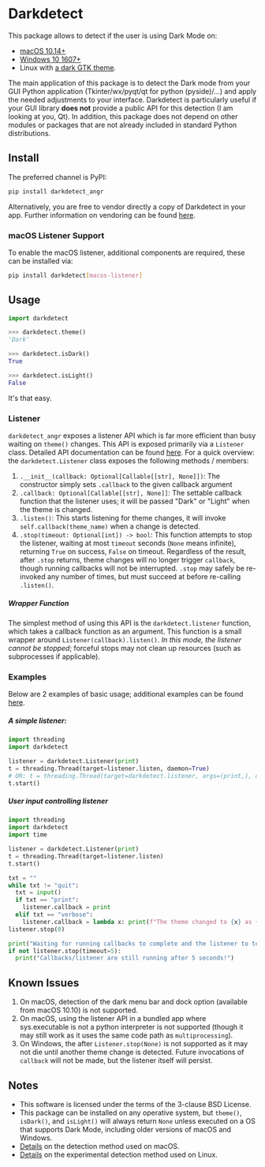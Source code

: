 # Darkdetect

This package allows to detect if the user is using Dark Mode on:

- [macOS 10.14+](https://support.apple.com/en-us/HT208976)
- [Windows 10 1607+](https://blogs.windows.com/windowsexperience/2016/08/08/windows-10-tip-personalize-your-pc-by-enabling-the-dark-theme/)
- Linux with [a dark GTK theme](https://www.gnome-look.org/browse/cat/135/ord/rating/?tag=dark).

The main application of this package is to detect the Dark mode from your GUI Python application (Tkinter/wx/pyqt/qt for python (pyside)/...) and apply the needed adjustments to your interface. Darkdetect is particularly useful if your GUI library **does not** provide a public API for this detection (I am looking at you, Qt). In addition, this package does not depend on other modules or packages that are not already included in standard Python distributions.

## Install

The preferred channel is PyPI:
```bash
pip install darkdetect_angr
```

Alternatively, you are free to vendor directly a copy of Darkdetect in your app. Further information on vendoring can be found [here](https://medium.com/underdog-io-engineering/vendoring-python-dependencies-with-pip-b9eb6078b9c0).

### macOS Listener Support

To enable the macOS listener, additional components are required, these can be installed via:
```bash
pip install darkdetect[macos-listener]
```

## Usage

```python
import darkdetect

>>> darkdetect.theme()
'Dark'

>>> darkdetect.isDark()
True

>>> darkdetect.isLight()
False
```
It's that easy.

### Listener

`darkdetect_angr` exposes a listener API which is far more efficient than busy waiting on `theme()` changes.
This API is exposed primarily via a `Listener` class.
Detailed API documentation can be found [here](docs/api.md).
For a quick overview: the `darkdetect.Listener` class exposes the following methods / members:

1. `.__init__(callback: Optional[Callable[[str], None]])`: The constructor simply sets `.callback` to the given callback argument
1. `.callback: Optional[Callable[[str], None]]`: The settable callback function that the listener uses; it will be passed "Dark" or "Light" when the theme is changed.
1. `.listen()`: This starts listening for theme changes, it will invoke
`self.callback(theme_name)` when a change is detected.
1. `.stop(timeout: Optional[int]) -> bool`: 
This function attempts to stop the listener,
waiting at most `timeout` seconds (`None` means infinite),
returning `True` on success, `False` on timeout.
Regardless of the result, after `.stop` returns, theme changes 
will no longer trigger `callback`, though running callbacks will
not be interrupted.
`.stop` may safely be re-invoked any number of times, but must succeed at before re-calling `.listen()`.

##### Wrapper Function

The simplest method of using this API is the `darkdetect.listener` function,
which takes a callback function as an argument.
This function is a small wrapper around `Listener(callback).listen()`.
_In this mode, the listener cannot be stopped_; forceful stops may not clean up resources (such as subprocesses if applicable).

### Examples

Below are 2 examples of basic usage; additional examples can be found [here](docs/examples.md).

##### A simple listener:
```python
import threading
import darkdetect

listener = darkdetect.Listener(print)
t = threading.Thread(target=listener.listen, daemon=True)
# OR: t = threading.Thread(target=darkdetect.listener, args=(print,), daemon=True)
t.start()
```

##### User input controlling listener
```python
import threading
import darkdetect
import time

listener = darkdetect.Listener(print)
t = threading.Thread(target=listener.listen)
t.start()

txt = ""
while txt != "quit":
  txt = input()
  if txt == "print":
    listener.callback = print
  elif txt == "verbose":
    listener.callback = lambda x: print(f"The theme changed to {x} as {time.time()}")
listener.stop(0)

print("Waiting for running callbacks to complete and the listener to terminate")
if not listener.stop(timeout=5):
  print("Callbacks/listener are still running after 5 seconds!")
```

## Known Issues

1. On macOS, detection of the dark menu bar and dock option (available from macOS 10.10) is not supported.
1. On macOS, using the listener API in a bundled app where sys.executable is not a python interpreter is not supported (though it may still work as it uses the same code path as `multiprocessing`).
1. On Windows, the after `Listener.stop(None)` is not supported as it may not die until another theme change is detected.
Future invocations of `callback` will not be made, but the listener itself will persist.

## Notes

- This software is licensed under the terms of the 3-clause BSD License.
- This package can be installed on any operative system, but `theme()`, `isDark()`, and `isLight()` will always return `None` unless executed on a OS that supports Dark Mode, including older versions of macOS and Windows.
- [Details](https://stackoverflow.com/questions/25207077/how-to-detect-if-os-x-is-in-dark-mode) on the detection method used on macOS.
- [Details](https://askubuntu.com/questions/1261366/detecting-dark-mode#comment2132694_1261366) on the experimental detection method used on Linux.
